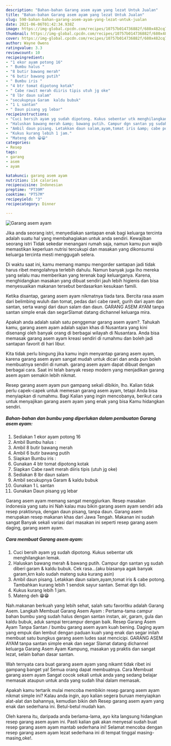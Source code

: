 ```yaml
---
description: "Bahan-bahan Garang asem ayam yang lezat Untuk Jualan"
title: "Bahan-bahan Garang asem ayam yang lezat Untuk Jualan"
slug: 590-bahan-bahan-garang-asem-ayam-yang-lezat-untuk-jualan
date: 2021-06-06T01:42:34.938Z
image: https://img-global.cpcdn.com/recipes/10757b014736882f/680x482cq70/garang-asem-ayam-foto-resep-utama.jpg
thumbnail: https://img-global.cpcdn.com/recipes/10757b014736882f/680x482cq70/garang-asem-ayam-foto-resep-utama.jpg
cover: https://img-global.cpcdn.com/recipes/10757b014736882f/680x482cq70/garang-asem-ayam-foto-resep-utama.jpg
author: Wayne Owens
ratingvalue: 3.3
reviewcount: 10
recipeingredient:
- "1 ekor ayam potong 16"
- " Bumbu halus "
- "8 butir bawang merah"
- "6 butir bawang putih"
- " Bumbu iris "
- "4 btr tomat dipotong kotak"
- " Cabe rawit merah diiris tipis utuh jg oke"
- "8 lbr daun salam"
- "secukupnya Garam  kaldu bubuk"
- "1 L santan"
- " Daun pisang yg lebar"
recipeinstructions:
- "Cuci bersih ayam yg sudah dipotong. Kukus sebentar utk menghilangkan lemak."
- "Haluskan bawang merah &amp; bawang putih. Campur dgn santan yg sudah diberi garam &amp; kaldu bubuk. Cek rasa...(aku biasanya agak banyak garam,krn kalo sudah mateng suka kurang asin)"
- "Ambil daun pisang. Letakkan daun salam,ayam,tomat iris &amp; cabe potong. Tambahkan kurang lebih 1 sendok sayur santan. Semat dgn lidi."
- "Kukus kurang lebih 1 jam."
- "Mateng deh 😁😁"
categories:
- Resep
tags:
- garang
- asem
- ayam

katakunci: garang asem ayam 
nutrition: 114 calories
recipecuisine: Indonesian
preptime: "PT39M"
cooktime: "PT57M"
recipeyield: "3"
recipecategory: Dinner

---
```



![Garang asem ayam](https://img-global.cpcdn.com/recipes/10757b014736882f/680x482cq70/garang-asem-ayam-foto-resep-utama.jpg)

Jika anda seorang istri, menyediakan santapan enak bagi keluarga tercinta adalah suatu hal yang membahagiakan untuk anda sendiri. Kewajiban seorang istri Tidak sekedar menangani rumah saja, namun kamu pun wajib memastikan keperluan nutrisi tercukupi dan masakan yang dikonsumsi keluarga tercinta mesti menggugah selera.

Di waktu  saat ini, kamu memang mampu mengorder santapan jadi tidak harus ribet mengolahnya terlebih dahulu. Namun banyak juga lho mereka yang selalu mau memberikan yang terenak bagi keluarganya. Karena, menghidangkan masakan yang dibuat sendiri jauh lebih higienis dan bisa menyesuaikan makanan tersebut berdasarkan kesukaan famili. 

Ketika disantap, garang asem ayam nikmatnya tiada tara. Bercita rasa asam dari belimbing wuluh dan tomat, pedas dari cabe rawit, gurih dari ayam dan santan, serta wangi dari daun salam dan daun. GARANG ASEM AYAM tanpa santan simple enak dan segarSlamat datang dichannel keluarga mira.

Apakah anda adalah salah satu penggemar garang asem ayam?. Tahukah kamu, garang asem ayam adalah sajian khas di Nusantara yang kini disenangi oleh banyak orang di berbagai wilayah di Nusantara. Anda bisa memasak garang asem ayam kreasi sendiri di rumahmu dan boleh jadi santapan favorit di hari libur.

Kita tidak perlu bingung jika kamu ingin menyantap garang asem ayam, karena garang asem ayam sangat mudah untuk dicari dan anda pun boleh membuatnya sendiri di rumah. garang asem ayam dapat dibuat dengan berbagai cara. Saat ini telah banyak resep modern yang menjadikan garang asem ayam semakin lebih nikmat.

Resep garang asem ayam pun gampang sekali dibikin, lho. Kalian tidak perlu capek-capek untuk memesan garang asem ayam, tetapi Anda bisa menyiapkan di rumahmu. Bagi Kalian yang ingin mencobanya, berikut cara untuk menyajikan garang asem ayam yang enak yang bisa Kamu hidangkan sendiri.

<!--inarticleads1-->

##### Bahan-bahan dan bumbu yang diperlukan dalam pembuatan Garang asem ayam:

1. Sediakan 1 ekor ayam potong 16
1. Ambil  Bumbu halus :
1. Ambil 8 butir bawang merah
1. Ambil 6 butir bawang putih
1. Siapkan  Bumbu iris :
1. Gunakan 4 btr tomat dipotong kotak
1. Siapkan  Cabe rawit merah diiris tipis (utuh jg oke)
1. Sediakan 8 lbr daun salam
1. Ambil secukupnya Garam &amp; kaldu bubuk
1. Gunakan 1 L santan
1. Gunakan  Daun pisang yg lebar


Garang asem ayam memang sangat menggiurkan. Resep masakan indonesia yang satu ini Nah kalau mau bikin garang asem ayam sendiri ada resep praktisnya, dengan daun pisang, tanpa daun. Garang asem merupakan resep makanan khas dari Jawa Tengah. Makanan ini sudah sangat Banyak sekali variasi dari masakan ini seperti resep garang asem daging, garang asem ayam. 

<!--inarticleads2-->

##### Cara membuat Garang asem ayam:

1. Cuci bersih ayam yg sudah dipotong. Kukus sebentar utk menghilangkan lemak.
1. Haluskan bawang merah &amp; bawang putih. Campur dgn santan yg sudah diberi garam &amp; kaldu bubuk. Cek rasa...(aku biasanya agak banyak garam,krn kalo sudah mateng suka kurang asin)
1. Ambil daun pisang. Letakkan daun salam,ayam,tomat iris &amp; cabe potong. Tambahkan kurang lebih 1 sendok sayur santan. Semat dgn lidi.
1. Kukus kurang lebih 1 jam.
1. Mateng deh 😁😁


Nah.makanan berkuah yang lebih sehat, salah satu favoritku adalah Garang Asem. Langkah Membuat Garang Asem Ayam : Pertama-tama campur bahan bumbu yang sudah halus dengan santan instan, air, garam, gula dan kaldu bubuk, aduk sampai tercampur dengan baik. Resep Garang Asem Ayam Tanpa Santan / bumbu garang asem ayam kuah bening. Daging ayam yang empuk dan lembut dengan paduan kuah yang enak dan segar inilah membuat satu bungkus garang asem ludes saat mencicipi. GARANG ASEM AYAM tanpa santan simple enak dan segar Slamat datang dichannel keluarga Garang Asem Ayam Kampung, masakan yg praktis dan sangat lezat, selain bahan dasar santan. 

Wah ternyata cara buat garang asem ayam yang nikamt tidak ribet ini gampang banget ya! Semua orang dapat membuatnya. Cara Membuat garang asem ayam Sangat cocok sekali untuk anda yang sedang belajar memasak ataupun untuk anda yang sudah lihai dalam memasak.

Apakah kamu tertarik mulai mencoba membikin resep garang asem ayam nikmat simple ini? Kalau anda ingin, ayo kalian segera buruan menyiapkan alat-alat dan bahannya, kemudian bikin deh Resep garang asem ayam yang enak dan sederhana ini. Betul-betul mudah kan. 

Oleh karena itu, daripada anda berlama-lama, ayo kita langsung hidangkan resep garang asem ayam ini. Pasti kalian gak akan menyesal sudah buat resep garang asem ayam mantab sederhana ini! Selamat mencoba dengan resep garang asem ayam lezat sederhana ini di tempat tinggal masing-masing,oke!.

